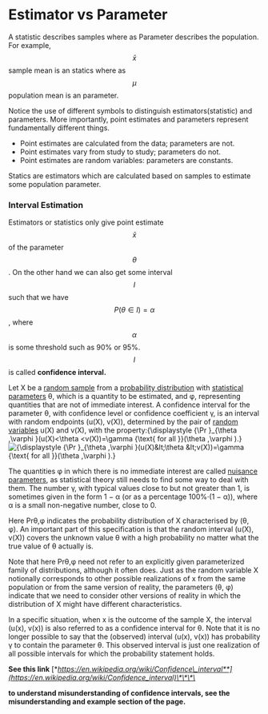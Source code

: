 # Estimator vs Parameter

A statistic describes samples where as Parameter describes the population. For example, $$\bar x$$ sample mean is an statics where as $$\mu$$ population mean is an parameter. 

Notice the use of different symbols to distinguish estimators\(statistic\) and parameters. More importantly, point estimates and parameters represent fundamentally different things. 

* Point estimates are calculated from the data; parameters are not. 
* Point estimates vary from study to study; parameters do not.
* Point estimates are random variables: parameters are constants.

Statics are estimators which are calculated based on samples to estimate some population parameter. 

### Interval Estimation

Estimators or statistics only give point estimate$$\bar x$$ of the parameter $$\theta$$. On the other hand we can also get some interval$$I$$such that we have $$P(\theta \in I)=\alpha$$, where $$\alpha$$is some threshold such as 90% or 95%. $$I$$is called **confidence interval.**

Let X be a [random sample](https://en.wikipedia.org/wiki/Random_sample) from a [probability distribution](https://en.wikipedia.org/wiki/Probability_distribution) with [statistical parameters](https://en.wikipedia.org/wiki/Statistical_parameter) θ, which is a quantity to be estimated, and φ, representing quantities that are not of immediate interest. A confidence interval for the parameter θ, with confidence level or confidence coefficient γ, is an interval with random endpoints \(u\(X\), v\(X\)\), determined by the pair of [random variables](https://en.wikipedia.org/wiki/Random_variable) u\(X\) and v\(X\), with the property:{\displaystyle {\Pr }\_{\theta ,\varphi }\(u\(X\)&lt;\theta &lt;v\(X\)\)=\gamma {\text{ for all }}\(\theta ,\varphi \).}![{\displaystyle {\Pr }\_{\theta ,\varphi }\(u\(X\)&amp;lt;\theta &amp;lt;v\(X\)\)=\gamma {\text{ for all }}\(\theta ,\varphi \).}](https://wikimedia.org/api/rest_v1/media/math/render/svg/e2b92b34537b69ec0cd51faeca399aa775564617)

The quantities φ in which there is no immediate interest are called [nuisance parameters](https://en.wikipedia.org/wiki/Nuisance_parameter), as statistical theory still needs to find some way to deal with them. The number γ, with typical values close to but not greater than 1, is sometimes given in the form 1 − α \(or as a percentage 100%·\(1 − α\)\), where α is a small non-negative number, close to 0.

Here Prθ,φ indicates the probability distribution of X characterised by \(θ, φ\). An important part of this specification is that the random interval \(u\(X\), v\(X\)\) covers the unknown value θ with a high probability no matter what the true value of θ actually is.

Note that here Prθ,φ need not refer to an explicitly given parameterized family of distributions, although it often does. Just as the random variable X notionally corresponds to other possible realizations of x from the same population or from the same version of reality, the parameters \(θ, φ\) indicate that we need to consider other versions of reality in which the distribution of X might have different characteristics.

In a specific situation, when x is the outcome of the sample X, the interval \(u\(x\), v\(x\)\) is also referred to as a confidence interval for θ. Note that it is no longer possible to say that the \(observed\) interval \(u\(x\), v\(x\)\) has probability γ to contain the parameter θ. This observed interval is just one realization of all possible intervals for which the probability statement holds.

**See this link** [**https://en.wikipedia.org/wiki/Confidence\_interval**](https://en.wikipedia.org/wiki/Confidence_interval)\*\*\*\*

**to understand misunderstanding of confidence intervals, see the misunderstanding and example section of the page.**

